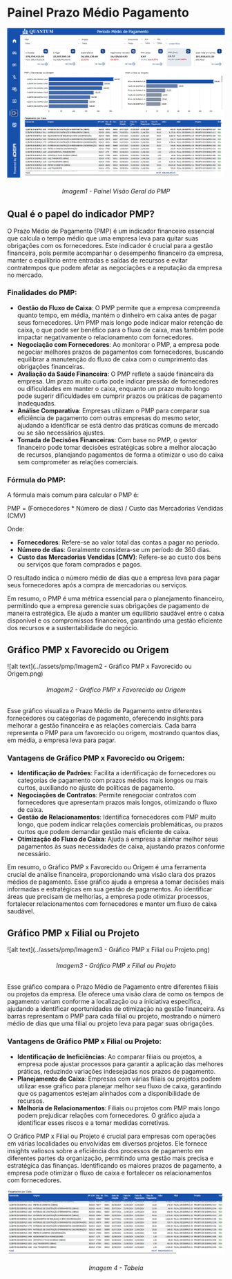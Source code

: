 # Painel Prazo Médio Pagamento

![alt text](../assets/flux_pmp_page1.png)
<h6 align = "center"> Imagem1 - Painel Visão Geral do PMP</h6>

## Qual é o papel do indicador PMP?

O Prazo Médio de Pagamento (PMP) é um indicador financeiro essencial que calcula o tempo médio que uma empresa leva para quitar suas obrigações com os fornecedores. Este indicador é crucial para a gestão financeira, pois permite acompanhar o desempenho financeiro da empresa, manter o equilíbrio entre entradas e saídas de recursos e evitar contratempos que podem afetar as negociações e a reputação da empresa no mercado.

### Finalidades do PMP:

- **Gestão do Fluxo de Caixa**: O PMP permite que a empresa compreenda quanto tempo, em média, mantém o dinheiro em caixa antes de pagar seus fornecedores. Um PMP mais longo pode indicar maior retenção de caixa, o que pode ser benéfico para o fluxo de caixa, mas também pode impactar negativamente o relacionamento com fornecedores.
- **Negociação com Fornecedores**: Ao monitorar o PMP, a empresa pode negociar melhores prazos de pagamentos com fornecedores, buscando equilibrar a manutenção do fluxo de caixa com o cumprimento das obrigações financeiras.
- **Avaliação da Saúde Financeira**: O PMP reflete a saúde financeira da empresa. Um prazo muito curto pode indicar pressão de fornecedores ou dificuldades em manter o caixa, enquanto um prazo muito longo pode sugerir dificuldades em cumprir prazos ou práticas de pagamento inadequadas.
- **Análise Comparativa**: Empresas utilizam o PMP para comparar sua eficiência de pagamento com outras empresas do mesmo setor, ajudando a identificar se está dentro das práticas comuns de mercado ou se são necessários ajustes.
- **Tomada de Decisões Financeiras**: Com base no PMP, o gestor financeiro pode tomar decisões estratégicas sobre a melhor alocação de recursos, planejando pagamentos de forma a otimizar o uso do caixa sem comprometer as relações comerciais.

### Fórmula do PMP:

A fórmula mais comum para calcular o PMP é:

PMP = (Fornecedores * Número de dias) / Custo das Mercadorias Vendidas (CMV)

Onde:

- **Fornecedores**: Refere-se ao valor total das contas a pagar no período.
- **Número de dias**: Geralmente considera-se um período de 360 dias.
- **Custo das Mercadorias Vendidas (CMV)**: Refere-se ao custo dos bens ou serviços que foram comprados e pagos.

O resultado indica o número médio de dias que a empresa leva para pagar seus fornecedores após a compra de mercadorias ou serviços.

Em resumo, o PMP é uma métrica essencial para o planejamento financeiro, permitindo que a empresa gerencie suas obrigações de pagamento de maneira estratégica. Ele ajuda a manter um equilíbrio saudável entre o caixa disponível e os compromissos financeiros, garantindo uma gestão eficiente dos recursos e a sustentabilidade do negócio.

## Gráfico PMP x Favorecido ou Origem

![alt text](../assets/pmp/Imagem2 - Gráfico PMP x Favorecido ou Origem.png)
<h6 align = "center"> Imagem2 - Gráfico PMP x Favorecido ou Origem</h6>

Esse gráfico visualiza o Prazo Médio de Pagamento entre diferentes fornecedores ou categorias de pagamento, oferecendo insights para melhorar a gestão financeira e as relações comerciais. Cada barra representa o PMP para um favorecido ou origem, mostrando quantos dias, em média, a empresa leva para pagar.

### Vantagens de Gráfico PMP x Favorecido ou Origem:

- **Identificação de Padrões**: Facilita a identificação de fornecedores ou categorias de pagamento com prazos médios mais longos ou mais curtos, auxiliando no ajuste de políticas de pagamento.
- **Negociações de Contratos**: Permite renegociar contratos com fornecedores que apresentam prazos mais longos, otimizando o fluxo de caixa.
- **Gestão de Relacionamentos**: Identifica fornecedores com PMP muito longo, que podem indicar relações comerciais problemáticas, ou prazos curtos que podem demandar gestão mais eficiente de caixa.
- **Otimização do Fluxo de Caixa**: Ajuda a empresa a alinhar melhor seus pagamentos às suas necessidades de caixa, ajustando prazos conforme necessário.

Em resumo, o Gráfico PMP x Favorecido ou Origem é uma ferramenta crucial de análise financeira, proporcionando uma visão clara dos prazos médios de pagamento. Esse gráfico ajuda a empresa a tomar decisões mais informadas e estratégicas em sua gestão de pagamentos. Ao identificar áreas que precisam de melhorias, a empresa pode otimizar processos, fortalecer relacionamentos com fornecedores e manter um fluxo de caixa saudável.

## Gráfico PMP x Filial ou Projeto

![alt text](../assets/pmp/Imagem3 - Gráfico PMP x Filial ou Projeto.png)
<h6 align = "center"> Imagem3 - Gráfico PMP x Filial ou Projeto</h6>

Esse gráfico compara o Prazo Médio de Pagamento entre diferentes filiais ou projetos da empresa. Ele oferece uma visão clara de como os tempos de pagamento variam conforme a localização ou a iniciativa específica, ajudando a identificar oportunidades de otimização na gestão financeira. As barras representam o PMP para cada filial ou projeto, mostrando o número médio de dias que uma filial ou projeto leva para pagar suas obrigações.

### Vantagens de Gráfico PMP x Filial ou Projeto:

- **Identificação de Ineficiências**: Ao comparar filiais ou projetos, a empresa pode ajustar processos para garantir a aplicação das melhores práticas, reduzindo variações indesejadas nos prazos de pagamento.
- **Planejamento de Caixa**: Empresas com várias filiais ou projetos podem utilizar esse gráfico para planejar melhor seu fluxo de caixa, garantindo que os pagamentos estejam alinhados com a disponibilidade de recursos.
- **Melhoria de Relacionamentos**: Filiais ou projetos com PMP mais longo podem prejudicar relações com fornecedores. O gráfico ajuda a identificar esses riscos e a tomar medidas corretivas.

O Gráfico PMP x Filial ou Projeto é crucial para empresas com operações em várias localidades ou envolvidas em diversos projetos. Ele fornece insights valiosos sobre a eficiência dos processos de pagamento em diferentes partes da organização, permitindo uma gestão mais precisa e estratégica das finanças. Identificando os maiores prazos de pagamento, a empresa pode otimizar o fluxo de caixa e fortalecer os relacionamentos com fornecedores.

![alt text](../assets/flux_pmp_tabela.png)
<h6 align = "center"> Imagem 4 - Tabela</h6>
